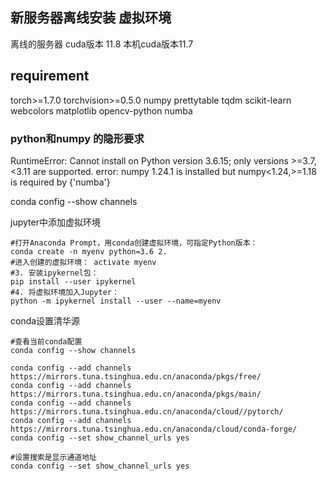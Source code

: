  ## 新服务器离线安装 虚拟环境
离线的服务器 cuda版本 11.8
本机cuda版本11.7




## requirement
torch>=1.7.0
torchvision>=0.5.0
numpy
prettytable
tqdm
scikit-learn
webcolors
matplotlib
opencv-python
numba

### python和numpy 的隐形要求
RuntimeError: Cannot install on Python version 3.6.15; only versions >=3.7,<3.11 are supported.
error: numpy 1.24.1 is installed but numpy<1.24,>=1.18 is required by {'numba'}



conda config --show channels


jupyter中添加虚拟环境

```
#打开Anaconda Prompt，用conda创建虚拟环境，可指定Python版本： 
conda create -n myenv python=3.6 2. 
#进入创建的虚拟环境： activate myenv 
#3. 安装ipykernel包： 
pip install --user ipykernel 
#4. 将虚拟环境加入Jupyter： 
python -m ipykernel install --user --name=myenv
```

conda设置清华源
```
#查看当前conda配置
conda config --show channels
 
conda config --add channels https://mirrors.tuna.tsinghua.edu.cn/anaconda/pkgs/free/
conda config --add channels https://mirrors.tuna.tsinghua.edu.cn/anaconda/pkgs/main/
conda config --add channels https://mirrors.tuna.tsinghua.edu.cn/anaconda/cloud//pytorch/
conda config --add channels https://mirrors.tuna.tsinghua.edu.cn/anaconda/cloud/conda-forge/
conda config --set show_channel_urls yes
 
#设置搜索是显示通道地址
conda config --set show_channel_urls yes

```